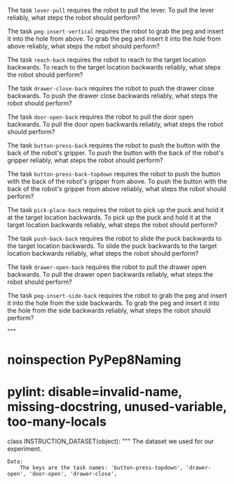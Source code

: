 

The task `lever-pull` requires the robot to pull the lever.
To pull the lever reliably, what steps the robot should perform?

The task `peg-insert-vertical` requires the robot to grab the peg and insert it into the hole from above.
To grab the peg and insert it into the hole from above reliably, what steps the robot should perform?

The task `reach-back` requires the robot to reach to the target location backwards.
To reach to the target location backwards reliably, what steps the robot should perform?

The task `drawer-close-back` requires the robot to push the drawer close backwards.
To push the drawer close backwards reliably, what steps the robot should perform?

The task `door-open-back` requires the robot to pull the door open backwards.
To pull the door open backwards reliably, what steps the robot should perform?

The task `button-press-back` requires the robot to push the button with the back of the robot's gripper.
To push the button with the back of the robot's gripper reliably, what steps the robot should perform?

The task `button-press-back-topdown` requires the robot to push the button with the back of the robot's gripper from above.
To push the button with the back of the robot's gripper from above reliably, what steps the robot should perform?

The task `pick-place-back` requires the robot to pick up the puck and hold it at the target location backwards.
To pick up the puck and hold it at the target location backwards reliably, what steps the robot should perform?

The task `push-back-back` requires the robot to slide the puck backwards to the target location backwards.
To slide the puck backwards to the target location backwards reliably, what steps the robot should perform?

The task `drawer-open-back` requires the robot to pull the drawer open backwards.
To pull the drawer open backwards reliably, what steps the robot should perform?

The task `peg-insert-side-back` requires the robot to grab the peg and insert it into the hole from the side backwards.
To grab the peg and insert it into the hole from the side backwards reliably, what steps the robot should perform?

"""


# noinspection PyPep8Naming
# pylint: disable=invalid-name, missing-docstring, unused-variable, too-many-locals
class INSTRUCTION_DATASET(object):
    """
    The dataset we used for our experiment.

    Data:
        The keys are the task names: 'button-press-topdown', 'drawer-open', 'door-open', 'drawer-close',